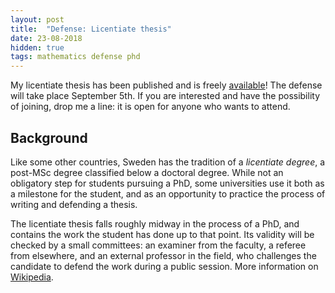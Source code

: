 ```yaml
---
layout: post
title:  "Defense: Licentiate thesis"
date: 23-08-2018
hidden: true
tags: mathematics defense phd
---
```


My licentiate thesis has been published and is freely [available](http://urn.kb.se/resolve?urn=urn:nbn:se:kau:diva-68686)! The defense will take place September 5th. If you are interested and have the possibility of joining, drop me a line: it is open for anyone who wants to attend.

<!--more-->
## Background

Like some other countries, Sweden has the tradition of a *licentiate degree*, a post-MSc degree classified below a doctoral degree. While not an obligatory step for students pursuing a PhD, some universities use it both as a milestone for the student, and as an opportunity to practice the process of writing and defending a thesis.

The licentiate thesis falls roughly midway in the process of a PhD, and contains the work the student has done up to that point. Its validity will be checked by a small committees: an examiner from the faculty, a referee from elsewhere, and an external professor in the field, who challenges the candidate to defend the work during a public session. More information on [Wikipedia](https://en.wikipedia.org/wiki/Licentiate_(degree)).


